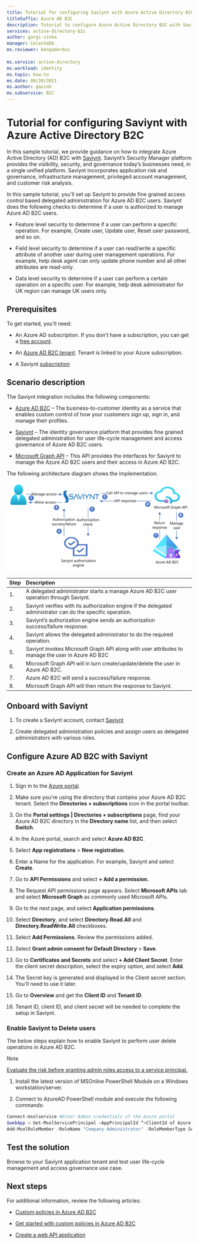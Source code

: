 ```yaml
---
title: Tutorial for configuring Saviynt with Azure Active Directory B2C
titleSuffix: Azure AD B2C
description: Tutorial to configure Azure Active Directory B2C with Saviynt for cross application integration to streamline IT modernization and promote better security, governance, and compliance. 
services: active-directory-b2c
author: gargi-sinha
manager: CelesteDG
ms.reviewer: kengaderdus

ms.service: active-directory
ms.workload: identity
ms.topic: how-to
ms.date: 09/20/2021
ms.author: gasinh
ms.subservice: B2C
---
```


# Tutorial for configuring Saviynt with Azure Active Directory B2C

In this sample tutorial, we provide guidance on how to integrate Azure Active Directory (AD) B2C with [Saviynt](https://saviynt.com/integrations/azure-ad/for-b2c/). Saviynt’s Security Manager platform provides the visibility, security, and governance today’s businesses need, in a single unified platform. Saviynt incorporates application risk and governance, infrastructure management, privileged account management, and customer risk analysis.

In this sample tutorial, you'll set up Saviynt to provide fine grained access control based delegated administration for Azure AD B2C users. Saviynt does the following checks to determine if a user is authorized to manage Azure AD B2C users.

- Feature level security to determine if a user can perform a specific operation. For example, Create user, Update user, Reset user password, and so on.

- Field level security to determine if a user can read/write a specific attribute of another user during user management operations. For example, help desk agent can only update phone number and all other attributes are read-only.

- Data level security to determine if a user can perform a certain operation on a specific user. For example, help desk administrator for UK region can manage UK users only.

## Prerequisites

To get started, you'll need:

- An Azure AD subscription. If you don't have a subscription, you can get a [free account](https://azure.microsoft.com/free/).

- An [Azure AD B2C tenant](./tutorial-create-tenant.md). Tenant is linked to your Azure subscription.

- A Saviynt [subscription](https://saviynt.com/contact-us/)

## Scenario description

The Saviynt integration includes the following components:

- [Azure AD B2C](https://azure.microsoft.com/services/active-directory/external-identities/b2c/) – The business-to-customer identity as a service that enables custom control of how your customers sign up, sign in, and manage their profiles.

- [Saviynt](https://saviynt.com/integrations/azure-ad/for-b2c/) – The identity governance platform that provides fine grained delegated administration for user life-cycle management and access governance of Azure AD B2C users.  

- [Microsoft Graph API](/graph/use-the-api) – This API provides the interfaces for Saviynt to manage the Azure AD B2C users and their access in Azure AD B2C.

The following architecture diagram shows the implementation.

![Image showing saviynt architecture diagram](./media/partner-saviynt/saviynt-architecture-diagram.png)

|Step | Description |
|:-----| :-----------|
| 1. | A delegated administrator starts a manage Azure AD B2C user operation through Saviynt.
| 2. | Saviynt verifies with its authorization engine if the delegated administrator can do the specific operation.
| 3. | Saviynt’s authorization engine sends an authorization success/failure response.
| 4. | Saviynt allows the delegated administrator to do the required operation.
| 5. | Saviynt invokes Microsoft Graph API along with user attributes to manage the user in Azure AD B2C
| 6. | Microsoft Graph API will in turn create/update/delete the user in Azure AD B2C.
| 7. | Azure AD B2C will send a success/failure response.
| 8. | Microsoft Graph API will then return the response to Saviynt.

## Onboard with Saviynt

1. To create a Saviynt account, contact [Saviynt](https://saviynt.com/contact-us/)

2. Create delegated administration policies and assign users as delegated administrators with various roles.

## Configure Azure AD B2C with Saviynt

### Create an Azure AD Application for Saviynt

1. Sign in to the [Azure portal](https://portal.azure.com/#home).
1. Make sure you're using the directory that contains your Azure AD B2C tenant. Select the **Directories + subscriptions** icon in the portal toolbar.
1. On the **Portal settings | Directories + subscriptions** page, find your Azure AD B2C directory in the **Directory name** list, and then select **Switch**.
1. In the Azure portal, search and select **Azure AD B2C**.
1. Select **App registrations** > **New registration**.
1. Enter a Name for the application. For example, Saviynt and select **Create**.
1. Go to **API Permissions** and select **+ Add a permission.**
1. The Request API permissions page appears. Select **Microsoft APIs** tab and select **Microsoft Graph** as commonly used Microsoft APIs.
1. Go to the next page, and select **Application permissions**.
1. Select **Directory**, and select **Directory.Read.All** and **Directory.ReadWrite.All** checkboxes.
1. Select **Add Permissions**. Review the permissions added.
1. Select **Grant admin consent for Default Directory** > **Save**.
1. Go to **Certificates and Secrets** and select **+ Add Client Secret**. Enter the client secret description, select the expiry option, and select **Add**.
1. The Secret key is generated and displayed in the Client secret section. You'll need to use it later.

1. Go to **Overview** and get the **Client ID** and **Tenant ID**.
1. Tenant ID, client ID, and client secret will be needed to  complete the setup in Saviynt.

### Enable Saviynt to Delete users

The below steps explain how to enable Saviynt to perform user delete operations in Azure AD B2C.

>[!NOTE]
>[Evaluate the risk before granting admin roles access to a service principal.](../active-directory/develop/app-objects-and-service-principals.md)

1. Install the latest version of MSOnline PowerShell Module on a Windows workstation/server.

2. Connect to AzureAD PowerShell module and execute the following commands:

```powershell
Connect-msolservice #Enter Admin credentials of the Azure portal
$webApp = Get-MsolServicePrincipal –AppPrincipalId “<ClientId of Azure AD Application>”
Add-MsolRoleMember -RoleName "Company Administrator" -RoleMemberType ServicePrincipal -RoleMemberObjectId $webApp.ObjectId
```

## Test the solution

Browse to your Saviynt application tenant and test user life-cycle management and access governance use case.

## Next steps

For additional information, review the following articles:

- [Custom policies in Azure AD B2C](./custom-policy-overview.md)

- [Get started with custom policies in Azure AD B2C](tutorial-create-user-flows.md?pivots=b2c-custom-policy)

- [Create a web API application](./add-web-api-application.md)